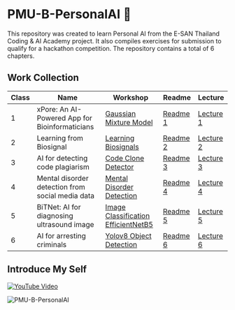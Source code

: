 # PMU-B-PersonalAI 🦾

This repository was created to learn Personal AI from the E-SAN Thailand Coding & AI Academy project. It also compiles exercises for submission to qualify for a hackathon competition. The repository contains a total of 6 chapters.

## Work Collection

|Class|Name|Workshop|Readme|Lecture |
| ------------- | ------------- |-------------  |-------------  |-------------  |
| 1  | xPore: An AI-Powered App for Bioinformaticians  |[Gaussian Mixture Model](https://github.com/JakgritB/PMU-B-PersonalAI/blob/main/01_xPore/GMM.ipynb) | [Readme 1](https://github.com/JakgritB/PMU-B-PersonalAI/blob/main/01_xPore/README.md)|[Lecture 1](https://github.com/JakgritB/PMU-B-PersonalAI/blob/main/01_xPore/01_xPore_Note.pdf)|
| 2  | Learning from Biosignal  | [Learning Biosignals](https://github.com/JakgritB/PMU-B-PersonalAI/tree/main/02_Biosignal/pmub-learning-biosignals-main) | [Readme 2](https://github.com/JakgritB/PMU-B-PersonalAI/blob/main/02_Biosignal/README.md)|[Lecture 2](https://github.com/JakgritB/PMU-B-PersonalAI/blob/main/02_Biosignal/02_Biosignal_Note.pdf)|
| 3  | AI for detecting code plagiarism  | [Code Clone Detector](https://github.com/JakgritB/PMU-B-PersonalAI/blob/main/03_CodeClone/PMU_B_CodingAI_CodeCloneDetection_Workshop_JakgritB.ipynb) | [Readme 3](https://github.com/JakgritB/PMU-B-PersonalAI/blob/main/03_CodeClone/README.md)|[Lecture 3](https://github.com/JakgritB/PMU-B-PersonalAI/blob/main/03_CodeClone/03_CodeClone_Note.pdf)|
| 4  | Mental disorder detection from social media data  | [Mental Disorder Detection](https://github.com/JakgritB/PMU-B-PersonalAI/blob/main/04_SocialMedia/SocialMedia_Jakgrit.ipynb)| [Readme 4](https://github.com/JakgritB/PMU-B-PersonalAI/blob/main/04_SocialMedia/README.md) |[Lecture 4](https://github.com/JakgritB/PMU-B-PersonalAI/blob/main/04_SocialMedia/04_SocialMedia_Note.pdf)|
| 5  | BiTNet: AI for diagnosing ultrasound image  | [Image Classification EfficientNetB5](https://github.com/JakgritB/PMU-B-PersonalAI/blob/main/05_BiTNet/PMUB_Personal_AI_Image_classification_EfficientNetB5_JakgritB.ipynb) | [Readme 5](https://github.com/JakgritB/PMU-B-PersonalAI/blob/main/05_BiTNet/README.md)|[Lecture 5](https://github.com/JakgritB/PMU-B-PersonalAI/tree/main/05_BiTNet/Note)|
| 6 | AI for arresting criminals  | [Yolov8 Object Detection](https://github.com/JakgritB/PMU-B-PersonalAI/blob/main/06_Criminals/Train_Yolov8_Object_Detection_on_Custom_Dataset_JakgritB.ipynb) | [Readme 6](https://github.com/JakgritB/PMU-B-PersonalAI/blob/main/06_Criminals/README.md)|[Lecture 6](https://github.com/JakgritB/PMU-B-PersonalAI/blob/main/06_Criminals/ObjectDetection_Note.pdf)|

## Introduce My Self

[![YouTube Video](https://img.youtube.com/vi/hV4ZufH4KSw/0.jpg)](https://www.youtube.com/watch?v=hV4ZufH4KSw)



![PMU-B-PersonalAI](https://socialify.git.ci/JakgritB/PMU-B-PersonalAI/image?description=1&descriptionEditable=Personal%20AI%20from%20the%20E-SAN%20Thailand%20Coding%20%26%20AI%20Academy%20&font=Raleway&forks=1&issues=1&language=1&name=1&owner=1&pattern=Signal&pulls=1&stargazers=1&theme=Dark)
